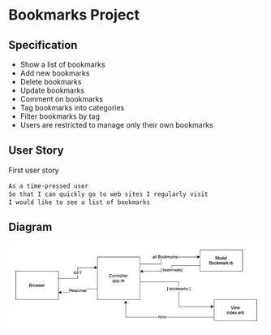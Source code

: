 # Bookmarks Project

## Specification

* Show a list of bookmarks
* Add new bookmarks
* Delete bookmarks
* Update bookmarks
* Comment on bookmarks
* Tag bookmarks into categories
* Filter bookmarks by tag
* Users are restricted to manage only their own bookmarks

## User Story

First user story

```
As a time-pressed user
So that I can quickly go to web sites I regularly visit
I would like to see a list of bookmarks
```
## Diagram

![Diagram](https://github.com/alicegray33/bookmarks/blob/main/docs/diagram.png?raw=true)